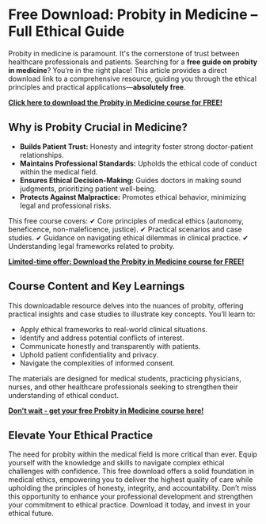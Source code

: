 # Free Download: Probity in Medicine – Full Ethical Guide

Probity in medicine is paramount. It's the cornerstone of trust between healthcare professionals and patients. Searching for a **free guide on probity in medicine**? You’re in the right place! This article provides a direct download link to a comprehensive resource, guiding you through the ethical principles and practical applications—**absolutely free**.

[**Click here to download the Probity in Medicine course for FREE!**](https://udemywork.com/probity-in-medicine)

## Why is Probity Crucial in Medicine?

*   **Builds Patient Trust:** Honesty and integrity foster strong doctor-patient relationships.
*   **Maintains Professional Standards:** Upholds the ethical code of conduct within the medical field.
*   **Ensures Ethical Decision-Making:** Guides doctors in making sound judgments, prioritizing patient well-being.
*   **Protects Against Malpractice:** Promotes ethical behavior, minimizing legal and professional risks.

This free course covers:
✔ Core principles of medical ethics (autonomy, beneficence, non-maleficence, justice).
✔ Practical scenarios and case studies.
✔ Guidance on navigating ethical dilemmas in clinical practice.
✔ Understanding legal frameworks related to probity.

[**Limited-time offer: Download the Probity in Medicine course for FREE!**](https://udemywork.com/probity-in-medicine)

## Course Content and Key Learnings

This downloadable resource delves into the nuances of probity, offering practical insights and case studies to illustrate key concepts. You’ll learn to:

*   Apply ethical frameworks to real-world clinical situations.
*   Identify and address potential conflicts of interest.
*   Communicate honestly and transparently with patients.
*   Uphold patient confidentiality and privacy.
*   Navigate the complexities of informed consent.

The materials are designed for medical students, practicing physicians, nurses, and other healthcare professionals seeking to strengthen their understanding of ethical conduct.

[**Don't wait - get your free Probity in Medicine course here!**](https://udemywork.com/probity-in-medicine)

## Elevate Your Ethical Practice

The need for probity within the medical field is more critical than ever. Equip yourself with the knowledge and skills to navigate complex ethical challenges with confidence. This free download offers a solid foundation in medical ethics, empowering you to deliver the highest quality of care while upholding the principles of honesty, integrity, and accountability. Don’t miss this opportunity to enhance your professional development and strengthen your commitment to ethical practice. Download it today, and invest in your ethical future.
